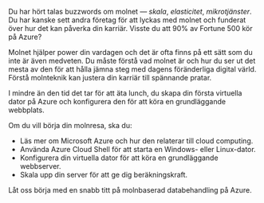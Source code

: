 Du har hört talas buzzwords om molnet &mdash; _skala_, _elasticitet_, _mikrotjänster_. Du har kanske sett andra företag för att lyckas med molnet och funderat över hur det kan påverka din karriär. Visste du att 90% av Fortune 500 kör på Azure?

Molnet hjälper power din vardagen och det är ofta finns på ett sätt som du inte är även medveten. Du måste förstå vad molnet är och hur du ser ut det mesta av den för att hålla jämna steg med dagens föränderliga digital värld. Förstå molnteknik kan justera din karriär till spännande pratar.

I mindre än den tid det tar för att äta lunch, du skapa din första virtuella dator på Azure och konfigurera den för att köra en grundläggande webbplats.

Om du vill börja din molnresa, ska du:

* Läs mer om Microsoft Azure och hur den relaterar till cloud computing.
* Använda Azure Cloud Shell för att starta en Windows- eller Linux-dator.
* Konfigurera din virtuella dator för att köra en grundläggande webbserver.
* Skala upp din server för att ge dig beräkningskraft.

Låt oss börja med en snabb titt på molnbaserad databehandling på Azure.